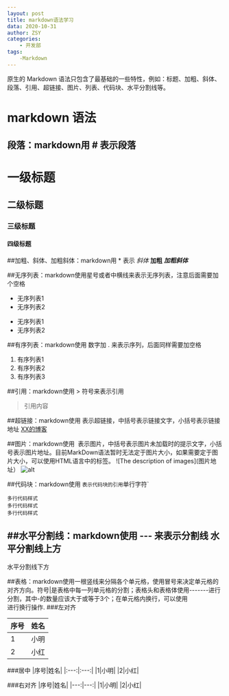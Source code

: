 ```yaml
---
layout: post
title: markdown语法学习
data: 2020-10-31
author: ZSY
categories:
    - 开发部
tags:
    -Markdown
---
```

原生的 Markdown 语法只包含了最基础的一些特性，例如：标题、加粗、斜体、段落、引用、超链接、图片、列表、代码块、水平分割线等。

# markdown 语法

## 段落：markdown用 # 表示段落
 
# 一级标题
## 二级标题
### 三级标题
#### 四级标题

##加粗、斜体、加粗斜体：markdown用 * 表示
 *斜体*
 **加粗**
 ***加粗斜体***

##无序列表：markdown使用星号或者中横线来表示无序列表，注意后面需要加个空格
 * 无序列表1
 * 无序列表2
 - 无序列表1
 - 无序列表2

##有序列表：markdown使用 数字加 . 来表示序列，后面同样需要加空格
 1. 有序列表1
 2. 有序列表2
 3. 有序列表3

##引用：markdown使用 > 符号来表示引用
 >引用内容

##超链接：markdown使用 []() 表示超链接，中括号表示链接文字，小括号表示链接地址
[XX的博客](http://www.XX.me)

##图片：markdown使用 ![]() 表示图片，中括号表示图片未加载时的提示文字，小括号表示图片地址。目前MarkDown语法暂时无法定于图片大小，如果需要定于图片大小，可以使用HTML语言中的<img>标签。
![The description of images](图片地址）
<img scr="" width="" height="" alt="alt"/>

##代码块：markdown使用 ` 表示代码块的引用
`单行字符`
```
多行代码样式
多行代码样式
多行代码样式
```

##水平分割线：markdown使用 --- 来表示分割线
 水平分割线上方
 ---
 水平分割线下方

##表格：markdown使用一根竖线来分隔各个单元格，使用冒号来决定单元格的对齐方向。符号|是表格中每一列单元格的分割；表格头和表格体使用-------进行分割，其中-的数量应该大于或等于3个；在单元格内换行，可以使用<br/>进行换行操作.
###左对齐

|序号|姓名|
|:---|:---|
|1|小明|
|2|小红|

###居中
|序号|姓名|
|:---:|:---:|
|1|小明|
|2|小红|

###右对齐
|序号|姓名|
|---:|---:|
|1|小明|
|2|小红|






